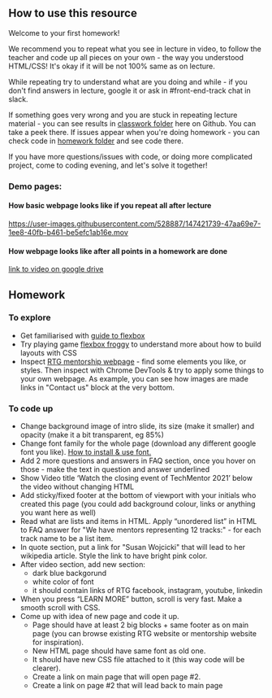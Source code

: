 ## How to use this resource

Welcome to your first homework! 

We recommend you to repeat what you see in lecture in video, to follow the teacher and code up all pieces on your own - the way you understood HTML/CSS! It's okay if it will be not 100% same as on lecture. 

While repeating try to understand what are you doing and while - if you don't find answers in lecture, google it or ask in #front-end-track chat in slack.

If something goes very wrong and you are stuck in repeating lecture material - you can see results in [classwork folder](https://github.com/alynioke/rtg-mentorship-2022/tree/main/lecture%201/classwork) here on Github. You can take a peek there. If issues appear when you're doing homework - you can check code in [homework folder](https://github.com/alynioke/rtg-mentorship-2022/tree/main/lecture%201/homework) and see code there.

If you have more questions/issues with code, or doing more complicated project, come to coding evening, and let's solve it together!


### Demo pages:
#### How basic webpage looks like if you repeat all after lecture

https://user-images.githubusercontent.com/528887/147421739-47aa69e7-1ee8-40fb-b461-be5efc1ab16e.mov

#### How webpage looks like after all points in a homework are done

[link to video on google drive](https://drive.google.com/file/d/1FQoUbktNdJDQF_0pHKF724nerPcbqpEh/view?usp=sharing)


## Homework

### To explore

- Get familiarised with [guide to flexbox](https://css-tricks.com/snippets/css/a-guide-to-flexbox/)
- Try playing game [flexbox froggy](https://flexboxfroggy.com/) to understand more about how to build layouts with CSS
- Inspect [RTG mentorship webpage](http://www.rigatechgirls.com/mentorship2022) - find some elements you like, or styles. Then inspect with Chrome DevTools & try to apply some things to your own webpage. As example, you can see how images are made links in "Contact us" block at the very bottom.

### To code up

- Change background image of intro slide, its size (make it smaller) and opacity (make it a bit transparent, eg 85%)
- Change font family for the whole page (download any different google font you like). [How to install & use font.](https://developers.google.com/fonts/docs/getting_started)
- Add 2 more questions and answers in FAQ section, once you hover on those - make the text in question and answer underlined
- Show Video title ‘Watch the closing event of TechMentor 2021’ below the video without changing HTML
- Add sticky/fixed footer at the bottom of viewport with your initials who created this page (you could add background colour, links or anything you want here as well)
- Read what are lists and items in HTML. Apply “unordered list” in HTML to FAQ answer for "We have mentors representing 12 tracks:" - for each track name to be a list item.
- In quote section, put a link for "Susan Wojcicki" that will lead to her wikipedia article. Style the link to have bright pink color.
- After video section, add new section:
  - dark blue backgorund
  - white color of font
  - it should contain links of RTG facebook, instagram, youtube, linkedin
- When you press “LEARN MORE” button, scroll is very fast. Make a smooth scroll with CSS.
- Come up with idea of new page and code it up.
  - Page should have at least 2 big blocks + same footer as on main page (you can browse existing RTG website or mentorship website for inspiration).
  - New HTML page should have same font as old one.
  - It should have new CSS file attached to it (this way code will be clearer).
  - Create a link on main page that will open page #2.
  - Create a link on page #2 that will lead back to main page
